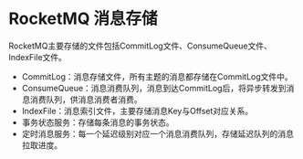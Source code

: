 # RocketMQ 消息存储
RocketMQ主要存储的文件包括CommitLog文件、ConsumeQueue文件、IndexFile文件。

- CommitLog：消息存储文件，所有主题的消息都存储在CommitLog文件中。
- ConsumeQueue：消息消费队列，消息到达CommitLog后，将异步转发到消息消费队列，供消息消费者消费。
- IndexFile：消息索引文件，主要存储消息Key与Offset对应关系。
- 事务状态服务：存储每条消息的事务状态。
- 定时消息服务：每一个延迟级别对应一个消息消费队列，存储延迟队列的消息拉取进度。